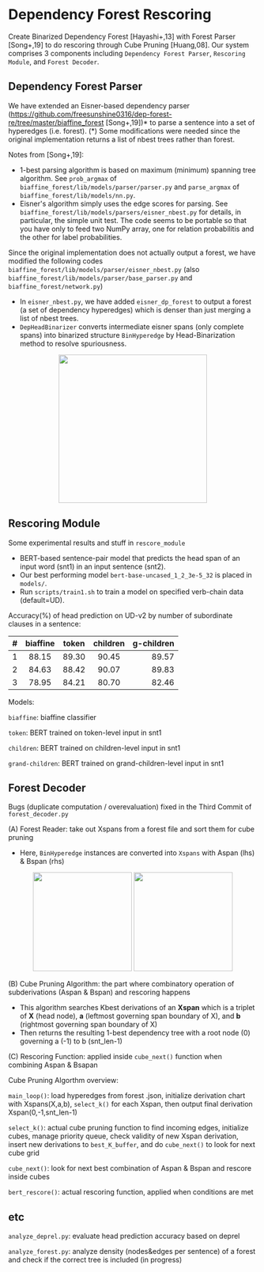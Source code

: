 # Dependency Forest Rescoring
Create Binarized Dependency Forest [Hayashi+,13] with Forest Parser [Song+,19] to do rescoring through Cube Pruning [Huang,08].
Our system comprises 3 components including `Dependency Forest Parser`, `Rescoring Module`, and `Forest Decoder`.

## Dependency Forest Parser
We have extended an Eisner-based dependency parser (https://github.com/freesunshine0316/dep-forest-re/tree/master/biaffine_forest [Song+,19])* to parse a sentence into a set of hyperedges (i.e. forest).
(*) Some modifications were needed since the original implementation returns a list of nbest trees rather than forest.

Notes from [Song+,19]:
* 1-best parsing algorithm is based on maximum (minimum) spanning tree
  algorithm. See `prob_argmax` of `biaffine_forest/lib/models/parser/parser.py` and
  `parse_argmax` of `biaffine_forest/lib/models/nn.py`.
* Eisner's algorithm simply uses the edge scores for parsing. See
  `biaffine_forest/lib/models/parsers/eisner_nbest.py` for details, in particular, the simple
  unit test. The code seems to be portable so that you have only to feed two
  NumPy array, one for relation probabilitis and the other for label
  probabilities. 

Since the original implementation does not actually output a forest, we have modified the following codes `biaffine_forest/lib/models/parser/eisner_nbest.py` (also `biaffine_forest/lib/models/parser/base_parser.py` and `biaffine_forest/network.py`)

* In `eisner_nbest.py`, we have added `eisner_dp_forest` to output a forest (a set of dependency hyperedges) which is denser than just merging a list of nbest trees.
* `DepHeadBinarizer` converts intermediate eisner spans (only complete spans) into binarized structure `BinHyperedge` by Head-Binarization method to resolve spuriousness.

<p align="center">
<img src="https://github.com/yama-yuki/dep-forest-complex/assets/43964651/961a3bc6-a505-4be3-a024-b480f67d0908" height="300px" />
</p>

## Rescoring Module
Some experimental results and stuff in `rescore_module`
* BERT-based sentence-pair model that predicts the head span of an input word (snt1) in an input sentence (snt2).
* Our best performing model `bert-base-uncased_1_2_3e-5_32` is placed in `models/`.
* Run `scripts/train1.sh` to train a model on specified verb-chain data (default=UD).

Accuracy(%) of head prediction on UD-v2 by number of subordinate clauses in a sentence:

| # | biaffine | token | children | g-children |
|:---|:---:|:---:|:---:|---:|
| 1 | 88.15 | 89.30 | 90.45 | 89.57 |
| 2 | 84.63 | 88.42 | 90.07 | 89.83 |
| 3 | 78.95 | 84.21 | 80.70 | 82.46 |

Models:

`biaffine`: biaffine classifier

`token`: BERT trained on token-level input in snt1

`children`: BERT trained on children-level input in snt1

`grand-children`: BERT trained on grand-children-level input in snt1

## Forest Decoder
Bugs (duplicate computation / overevaluation) fixed in the Third Commit of `forest_decoder.py`

(A) Forest Reader: take out Xspans from a forest file and sort them for cube pruning
* Here, `BinHyperedge` instances are converted into `Xspans` with Aspan (lhs) & Bspan (rhs)
<p align="center">
<img src="https://github.com/yama-yuki/dep-forest-complex/assets/43964651/0a19ca5c-f17c-4934-bd9a-983577c14b5b" height="200px" />
<img src="https://github.com/yama-yuki/dep-forest-complex/assets/43964651/df6f479e-cd49-4f90-bed9-97e5aa6d774c" height="200px" />
</p>

(B) Cube Pruning Algorithm: the part where combinatory operation of subderivations (Aspan & Bspan) and rescoring happens

* This algorithm searches Kbest derivations of an **Xspan** which is a triplet of **X** (head node), **a** (leftmost governing span boundary of X), and **b** (rightmost governing span boundary of X)
* Then returns the resulting 1-best dependency tree with a root node (0) governing a (-1) to b (snt_len-1)

(C) Rescoring Function: applied inside `cube_next()` function when combining Aspan & Bsapan

Cube Pruning Algorthm overview:

`main_loop()`: load hyperedges from forest .json, initialize derivation chart with Xspans(X,a,b), `select_k()` for each Xspan, then output final derivation Xspan(0,-1,snt_len-1)

`select_k()`: actual cube pruning function to find incoming edges, initialize cubes, manage priority queue, check validity of new Xspan derivation, insert new derivations to `best_K_buffer`, and do `cube_next()` to look for next cube grid

`cube_next()`: look for next best combination of Aspan & Bspan and rescore inside cubes

`bert_rescore()`: actual rescoring function, applied when conditions are met

## etc
`analyze_deprel.py`: evaluate head prediction accuracy based on deprel

`analyze_forest.py`: analyze density (nodes&edges per sentence) of a forest and check if the correct tree is included (in progress)




